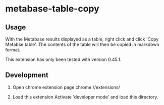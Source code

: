 # metabase-table-copy
## Usage
With the Metabase results displayed as a table, right click and click 'Copy Metabse table'.
The contents of the table will then be copied in markdown format.

This extension has only been tested with version 0.45.1.

## Development
1. Open chrome extension page
chrome://extensions/

2. Load this extension
Activate 'developer mode' and load this directory.
